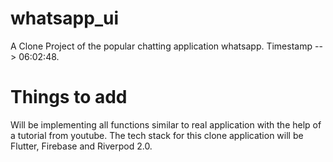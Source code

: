 # whatsapp_ui

A Clone Project of the popular chatting application whatsapp. Timestamp --> 06:02:48.

# Things to add

Will be implementing all functions similar to real application with the help of a tutorial from youtube. The tech stack for this clone application will be Flutter, Firebase and Riverpod 2.0.
